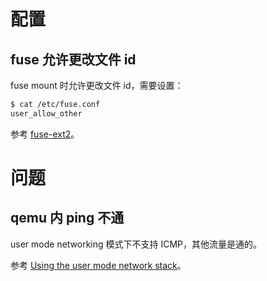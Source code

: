 # 配置

## fuse 允许更改文件 id

fuse mount 时允许更改文件 id，需要设置：

```sh
$ cat /etc/fuse.conf
user_allow_other
```

参考 [fuse-ext2](https://github.com/alperakcan/fuse-ext2)。



# 问题

## qemu 内 ping 不通

user mode networking 模式下不支持 ICMP，其他流量是通的。

参考 [Using the user mode network stack](https://www.qemu.org/docs/master/system/devices/net.html#using-the-user-mode-network-stack)。

